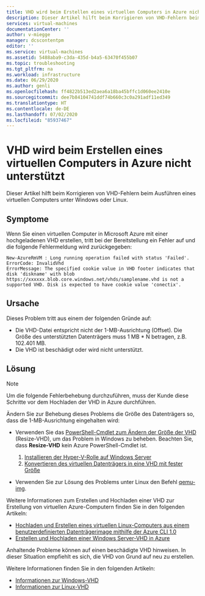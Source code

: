 ```yaml
---
title: VHD wird beim Erstellen eines virtuellen Computers in Azure nicht unterstützt | Microsoft-Dokumentation
description: Dieser Artikel hilft beim Korrigieren von VHD-Fehlern beim Ausführen eines virtuellen Computers in Microsoft Azure.
services: virtual-machines
documentationCenter: ''
author: v-miegge
manager: dcscontentpm
editor: ''
ms.service: virtual-machines
ms.assetid: 5488aba9-c3da-435d-b4a5-63470f455b07
ms.topic: troubleshooting
ms.tgt_pltfrm: na
ms.workload: infrastructure
ms.date: 06/29/2020
ms.author: genli
ms.openlocfilehash: ff4822b513ed2aea6a18ba45bffc1d060ee2410e
ms.sourcegitcommit: dee7b84104741ddf74b660c3c0a291adf11ed349
ms.translationtype: HT
ms.contentlocale: de-DE
ms.lasthandoff: 07/02/2020
ms.locfileid: "85937467"
---
```

# <a name="vhd-is-not-supported-when-you-create-a-virtual-machine-in-azure"></a>VHD wird beim Erstellen eines virtuellen Computers in Azure nicht unterstützt

Dieser Artikel hilft beim Korrigieren von VHD-Fehlern beim Ausführen eines virtuellen Computers unter Windows oder Linux.

## <a name="symptoms"></a>Symptome

Wenn Sie einen virtuellen Computer in Microsoft Azure mit einer hochgeladenen VHD erstellen, tritt bei der Bereitstellung ein Fehler auf und die folgende Fehlermeldung wird zurückgegeben: 

```
New-AzureRmVM : Long running operation failed with status 'Failed'.
ErrorCode: InvalidVhd
ErrorMessage: The specified cookie value in VHD footer indicates that disk 'diskname' with blob https://xxxxxx.blob.core.windows.net/vhds/samplename.vhd is not a supported VHD. Disk is expected to have cookie value 'conectix'.
```

## <a name="cause"></a>Ursache

Dieses Problem tritt aus einem der folgenden Gründe auf:

- Die VHD-Datei entspricht nicht der 1-MB-Ausrichtung (Offset). Die Größe des unterstützten Datenträgers muss 1 MB * N betragen, z.B. 102.401 MB.
- Die VHD ist beschädigt oder wird nicht unterstützt. 

## <a name="resolution"></a>Lösung

> [!NOTE]
> Um die folgende Fehlerbehebung durchzuführen, muss der Kunde diese Schritte vor dem Hochladen der VHD in Azure durchführen.

Ändern Sie zur Behebung dieses Problems die Größe des Datenträgers so, dass die 1-MB-Ausrichtung eingehalten wird:

- Verwenden Sie das [PowerShell-Cmdlet zum Ändern der Größe der VHD](https://docs.microsoft.com/powershell/module/hyper-v/resize-vhd) (Resize-VHD), um das Problem in Windows zu beheben. Beachten Sie, dass **Resize-VHD** kein Azure PowerShell-Cmdlet ist.

  1. [Installieren der Hyper-V-Rolle auf Windows Server](https://docs.microsoft.com/windows-server/virtualization/hyper-v/get-started/install-the-hyper-v-role-on-windows-server)
  1. [Konvertieren des virtuellen Datenträgers in eine VHD mit fester Größe](https://docs.microsoft.com/azure/virtual-machines/windows/prepare-for-upload-vhd-image#convert-the-virtual-disk-to-a-fixed-size-vhd)

- Verwenden Sie zur Lösung des Problems unter Linux den Befehl [qemu-img](https://docs.microsoft.com/azure/virtual-machines/linux/create-upload-generic).

Weitere Informationen zum Erstellen und Hochladen einer VHD zur Erstellung von virtuellen Azure-Computern finden Sie in den folgenden Artikeln:

- [Hochladen und Erstellen eines virtuellen Linux-Computers aus einem benutzerdefinierten Datenträgerimage mithilfe der Azure CLI 1.0](https://docs.microsoft.com/azure/virtual-machines/linux/upload-vhd)
- [Erstellen und Hochladen einer Windows Server-VHD in Azure](https://docs.microsoft.com/azure/virtual-machines/windows/upload-generalized-managed)

Anhaltende Probleme können auf einen beschädigte VHD hinweisen. In dieser Situation empfiehlt es sich, die VHD von Grund auf neu zu erstellen.

Weitere Informationen finden Sie in den folgenden Artikeln:

- [Informationen zur Windows-VHD](https://docs.microsoft.com/azure/virtual-machines/windows/about-disks-and-vhds#about-vhds)
- [Informationen zur Linux-VHD](https://docs.microsoft.com/azure/virtual-machines/linux/about-disks-and-vhds#about-vhds)